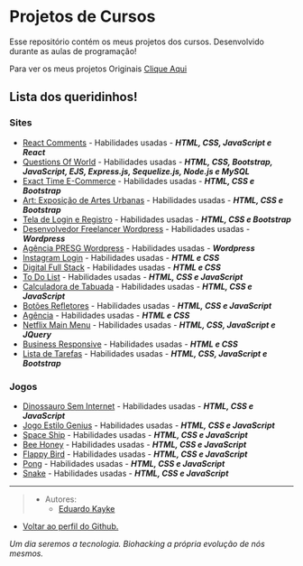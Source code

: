 # Projetos de Cursos
Esse repositório contém os meus projetos dos cursos. Desenvolvido durante as aulas de programação!

Para ver os meus projetos Originais [Clique Aqui](https://github.com/EduardoKayke/Projetos_Originais/blob/main/README.md)


## Lista dos queridinhos! 

### Sites
- [React Comments](https://github.com/EduardoKayke/React_Comments) - Habilidades usadas - _**HTML, CSS, JavaScript e React**_
- [Questions Of World](https://github.com/EduardoKayke/QuestionsOfWorld) - Habilidades usadas - _**HTML, CSS, Bootstrap, JavaScript, EJS, Express.js, Sequelize.js, Node.js e MySQL**_
- [Exact Time E-Commerce](https://github.com/EduardoKayke/Exact_Time_E-Commerce) - Habilidades usadas - _**HTML, CSS e Bootstrap**_
- [Art: Exposição de Artes Urbanas](https://github.com/EduardoKayke/Art_Exposicao_de_Artes_Urbanas) - Habilidades usadas - _**HTML, CSS e Bootstrap**_
- [Tela de Login e Registro](https://github.com/EduardoKayke/Tela_de_Login_e_Registro) - Habilidades usadas - _**HTML, CSS e Bootstrap**_
- [Desenvolvedor Freelancer Wordpress](https://github.com/EduardoKayke/Desenvolvedor_Freelancer) - Habilidades usadas - _**Wordpress**_
- [Agência PRESG Wordpress](https://github.com/EduardoKayke/Agencia_Presg) - Habilidades usadas - _**Wordpress**_
- [Instagram Login](https://github.com/EduardoKayke/Instagram_Clone) - Habilidades usadas - _**HTML e CSS**_
- [Digital Full Stack](https://github.com/EduardoKayke/Digital_Full_Stack) - Habilidades usadas - _**HTML e CSS**_
- [To Do List](https://github.com/EduardoKayke/Lista_de_Tarefa) - Habilidades usadas - _**HTML, CSS e JavaScript**_
- [Calculadora de Tabuada](https://github.com/EduardoKayke/Calculadora_de_Tabuada) - Habilidades usadas - _**HTML, CSS e JavaScript**_
- [Botões Refletores](https://github.com/EduardoKayke/Botoes_Refletores) - Habilidades usadas - _**HTML, CSS e JavaScript**_
- [Agência](https://github.com/EduardoKayke/Agencia) - Habilidades usadas - _**HTML e CSS**_
- [Netflix Main Menu](https://github.com/EduardoKayke/Netflix_Main_Menu) - Habilidades usadas - _**HTML, CSS, JavaScript e JQuery**_
- [Business Responsive](https://github.com/EduardoKayke/Business) - Habilidades usadas - _**HTML e CSS**_
- [Lista de Tarefas](https://github.com/EduardoKayke/Lista_de_Tarefas) - Habilidades usadas - _**HTML, CSS, JavaScript e Bootstrap**_


### Jogos 

- [Dinossauro Sem Internet](https://github.com/EduardoKayke/Dinossauro_Sem_Internet) - Habilidades usadas - _**HTML, CSS e JavaScript**_
- [Jogo Estilo Genius](https://github.com/EduardoKayke/Jogo_estilo_genius) - Habilidades usadas - _**HTML, CSS e JavaScript**_
- [Space Ship](https://github.com/EduardoKayke/Space_Ship_Game) - Habilidades usadas - _**HTML, CSS e JavaScript**_
- [Bee Honey](https://github.com/EduardoKayke/Bee_Honey_Game) - Habilidades usadas - _**HTML, CSS e JavaScript**_
- [Flappy Bird](https://github.com/EduardoKayke/Flappy_Bird_Game) - Habilidades usadas - _**HTML, CSS e JavaScript**_
- [Pong](https://github.com/EduardoKayke/Pong_Game) - Habilidades usadas - _**HTML, CSS e JavaScript**_
- [Snake](https://github.com/EduardoKayke/Snake_Game) - Habilidades usadas - _**HTML, CSS e JavaScript**_

---

> - Autores: 
>   - [Eduardo Kayke](https://github.com/EduardoKayke "Perfil do Eduardo")

- [Voltar ao perfil do Github.](https://github.com/EduardoKayke "Perfil do Eduardo") 

_Um dia seremos a tecnologia. Biohacking a própria evolução de nós mesmos._
